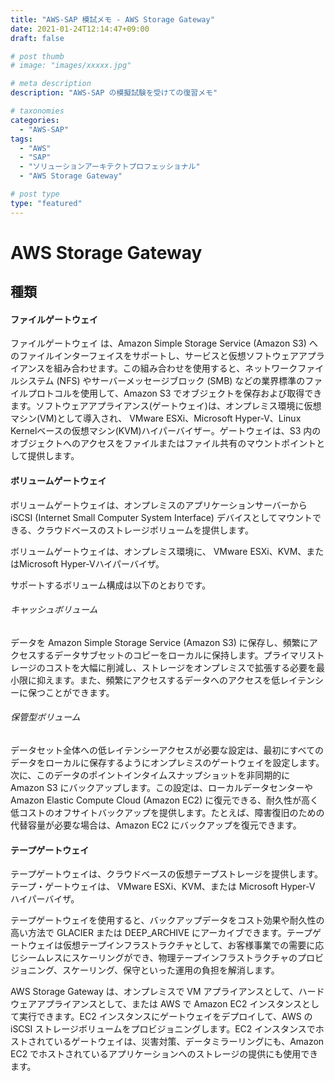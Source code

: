 ```yaml
---
title: "AWS-SAP 模試メモ - AWS Storage Gateway"
date: 2021-01-24T12:14:47+09:00
draft: false

# post thumb
# image: "images/xxxxx.jpg"

# meta description
description: "AWS-SAP の模擬試験を受けての復習メモ"

# taxonomies
categories:
  - "AWS-SAP"
tags:
  - "AWS"
  - "SAP"
  - "ソリューションアーキテクトプロフェッショナル"
  - "AWS Storage Gateway"

# post type
type: "featured"
---
```


# AWS Storage Gateway

## 種類

#### ファイルゲートウェイ
ファイルゲートウェイ は、Amazon Simple Storage Service (Amazon S3) へのファイルインターフェイスをサポートし、サービスと仮想ソフトウェアアプライアンスを組み合わせます。この組み合わせを使用すると、ネットワークファイルシステム (NFS) やサーバーメッセージブロック (SMB) などの業界標準のファイルプロトコルを使用して、Amazon S3 でオブジェクトを保存および取得できます。ソフトウェアアプライアンス(ゲートウェイ)は、オンプレミス環境に仮想マシン(VM)として導入され、 VMware ESXi、Microsoft Hyper-V、Linux Kernelベースの仮想マシン(KVM)ハイパーバイザー。ゲートウェイは、S3 内のオブジェクトへのアクセスをファイルまたはファイル共有のマウントポイントとして提供します。

#### ボリュームゲートウェイ
ボリュームゲートウェイは、オンプレミスのアプリケーションサーバーから iSCSI (Internet Small Computer System Interface) デバイスとしてマウントできる、クラウドベースのストレージボリュームを提供します。

ボリュームゲートウェイは、オンプレミス環境に、 VMware ESXi、KVM、またはMicrosoft Hyper-Vハイパーバイザ。

サポートするボリューム構成は以下のとおりです。

###### キャッシュボリューム
データを Amazon Simple Storage Service (Amazon S3) に保存し、頻繁にアクセスするデータサブセットのコピーをローカルに保持します。プライマリストレージのコストを大幅に削減し、ストレージをオンプレミスで拡張する必要を最小限に抑えます。また、頻繁にアクセスするデータへのアクセスを低レイテンシーに保つことができます。

###### 保管型ボリューム
データセット全体への低レイテンシーアクセスが必要な設定は、最初にすべてのデータをローカルに保存するようにオンプレミスのゲートウェイを設定します。次に、このデータのポイントインタイムスナップショットを非同期的に Amazon S3 にバックアップします。この設定は、ローカルデータセンターや Amazon Elastic Compute Cloud (Amazon EC2) に復元できる、耐久性が高く低コストのオフサイトバックアップを提供します。たとえば、障害復旧のための代替容量が必要な場合は、Amazon EC2 にバックアップを復元できます。

#### テープゲートウェイ
テープゲートウェイは、クラウドベースの仮想テープストレージを提供します。テープ・ゲートウェイは、 VMware ESXi、KVM、または Microsoft Hyper-V ハイパーバイザ。

テープゲートウェイを使用すると、バックアップデータをコスト効果や耐久性の高い方法で GLACIER または DEEP_ARCHIVE にアーカイブできます。テープゲートウェイは仮想テープインフラストラクチャとして、お客様事業での需要に応じシームレスにスケーリングができ、物理テープインフラストラクチャのプロビジョニング、スケーリング、保守といった運用の負担を解消します。

AWS Storage Gateway は、オンプレミスで VM アプライアンスとして、ハードウェアアプライアンスとして、または AWS で Amazon EC2 インスタンスとして実行できます。EC2 インスタンスにゲートウェイをデプロイして、AWS の iSCSI ストレージボリュームをプロビジョニングします。EC2 インスタンスでホストされているゲートウェイは、災害対策、データミラーリングにも、Amazon EC2 でホストされているアプリケーションへのストレージの提供にも使用できます。